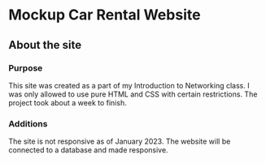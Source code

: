 # Mockup Car Rental Website

## About the site

### Purpose
This site was created as a part of my Introduction to Networking class.
I was only allowed to use pure HTML and CSS with certain restrictions. The project took about a week to finish.

### Additions
The site is not responsive as of January 2023. The website will be connected to a database and made responsive.

